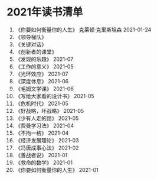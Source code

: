 # 2021年读书清单
1. 《你要如何衡量你的人生》             克莱顿·克里斯坦森              2021-01-24
2. 《领导梯队》
3. 《关键对话》
4. 《创新者的课堂》
5. 《发现的乐趣》 2021-07
6. 《工作的意义》 2021-05
7. 《光环效应》 2021-07
8. 《深度休息》 2021-06  
9. 《毛姆文学课》 2021-06
10. 《写给大家看的设计书》 2021-05
11. 《危机时代》 2021-05  
12. 《好战略，坏战略》 2021-05
13. 《少有人走的路》 2021-05
14. 《费曼学习法》 2021-04
15. 《不拘一格》 2021-04
16. 《经济发展理论》 2021-03
17. 《冯唐成事心法》 2021-02
18. 《善战者说》 2021-01
19. 《救命的数学》 2021-01
20. 《你要如何衡量你的人生》 2021-01

